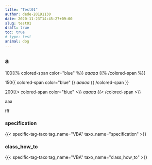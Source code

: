 ```yaml
---
title: "Test01"
author: dede-20191130
date: 2020-11-23T14:45:27+09:00
slug: test01
draft: true
toc: true
# type: test
animal: dog
---
```


## a

100{{% colored-span color="blue" %}} *aaaaa* {{% /colored-span %}}

150{{ colored-span color="blue" }} *aaaaa* {{ /colored-span }}

200{{< colored-span color="blue" >}} *aaaaa* {{< /colored-span >}}

aaa

fff

### specification

{{< specific-tag-taxo  tag_name="VBA" taxo_name="specification" >}}

### class_how_to

{{< specific-tag-taxo  tag_name="VBA" taxo_name="class_how_to" >}}